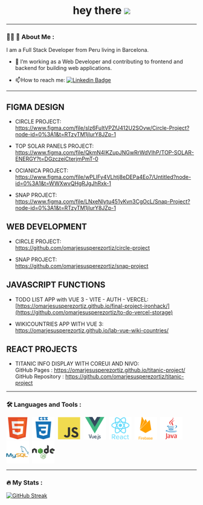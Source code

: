 <h1 align="center">
  hey there
  <img src="https://media.giphy.com/media/hvRJCLFzcasrR4ia7z/giphy.gif" width="30px"/>
</h1>

---

### :man_technologist: :rocket: About Me :

I am a Full Stack Developer from Peru living in Barcelona.

- :telescope: I’m working as a Web Developer and contributing to frontend and backend for building web applications.


- :mailbox:How to reach me: [![Linkedin Badge](https://img.shields.io/badge/-omar-blue?style=flat&logo=Linkedin&logoColor=white)](https://www.linkedin.com/in/omapero/)

---
###  <h2>FIGMA DESIGN</h2>

  - CIRCLE PROJECT:<br>
  https://www.figma.com/file/slz6FuItVPZfJ412U2SOvw/Circle-Project?node-id=0%3A1&t=RTzyTM1jIurY8JZp-1
  
  - TOP SOLAR PANELS PROJECT:<br>
  https://www.figma.com/file/QkmN4IKZupJNGwRrWdVIhP/TOP-SOLAR-ENERGY?t=DGzczeiCterjmPmT-0
  
  - OCIANICA PROJECT:<br>
  https://www.figma.com/file/wPLIFy4VLhtj8eDEPa4Eo7/Untitled?node-id=0%3A1&t=WWXwvQHgRJgJhRxk-1
  
  - SNAP PROJECT:<br>
  https://www.figma.com/file/LNxeNlytu451yKvn3CgOcL/Snap-Project?node-id=0%3A1&t=RTzyTM1jIurY8JZp-1
  
  
###  <h2>WEB DEVELOPMENT</h2>

  - CIRCLE PROJECT:<br>
  https://github.com/omarjesusperezortiz/circle-project
  
  - SNAP PROJECT:<br>
  https://github.com/omarjesusperezortiz/snap-project
  
### <h2>JAVASCRIPT FUNCTIONS</h2>
 
  - TODO LIST APP with VUE 3 - VITE - AUTH - VERCEL: <br>
  [https://omarjesusperezortiz.github.io/final-project-ironhack/](https://github.com/omarjesusperezortiz/to-do-vercel-storage)
  
  - WIKICOUNTRIES APP WITH VUE 3: <br>
  https://omarjesusperezortiz.github.io/lab-vue-wiki-countries/
  

### <h2>REACT PROJECTS</h2>
 
  - TITANIC INFO DISPLAY WITH COREUI AND NIVO: <br>
  GitHub Pages : https://omarjesusperezortiz.github.io/titanic-project/ <br>
  GitHub Repository : https://github.com/omarjesusperezortiz/titanic-project
  

---

### :hammer_and_wrench: Languages and Tools :

<div>


  <img src="https://github.com/devicons/devicon/blob/master/icons/html5/html5-original.svg" title="HTML5" alt="HTML" width="60" height="60"/>&nbsp;
  <img src="https://github.com/devicons/devicon/blob/master/icons/css3/css3-plain-wordmark.svg"  title="CSS3" alt="CSS" width="60" height="60"/>&nbsp;
  <img src="https://github.com/devicons/devicon/blob/master/icons/javascript/javascript-original.svg" title="JavaScript" alt="JavaScript" width="60" height="60"/>&nbsp;
      <img src="https://github.com/devicons/devicon/blob/master/icons/vuejs/vuejs-original-wordmark.svg" title="Vue" alt="Vue" width="60" height="60"/>&nbsp;
    <img src="https://github.com/devicons/devicon/blob/master/icons/react/react-original-wordmark.svg" title="React" alt="React" width="60" height="60"/>&nbsp;
  <img src="https://github.com/devicons/devicon/blob/master/icons/firebase/firebase-plain-wordmark.svg" title="Firebase" alt="Firebase" width="60" height="60"/>&nbsp;
    <img src="https://github.com/devicons/devicon/blob/master/icons/java/java-original-wordmark.svg" title="Java" alt="Java" width="60" height="60"/>&nbsp;
  <img src="https://github.com/devicons/devicon/blob/master/icons/mysql/mysql-original-wordmark.svg" title="MySQL"  alt="MySQL" width="60" height="60"/>&nbsp;
  <img src="https://github.com/devicons/devicon/blob/master/icons/nodejs/nodejs-original-wordmark.svg" title="NodeJS" alt="NodeJS" width="60" height="60"/>&nbsp;
</div>

---

### :fire: My Stats :


[![GitHub Streak](https://github-readme-streak-stats.herokuapp.com?user=omarjesusperezortiz&theme=dark-smoky)](https://git.io/streak-stats)
